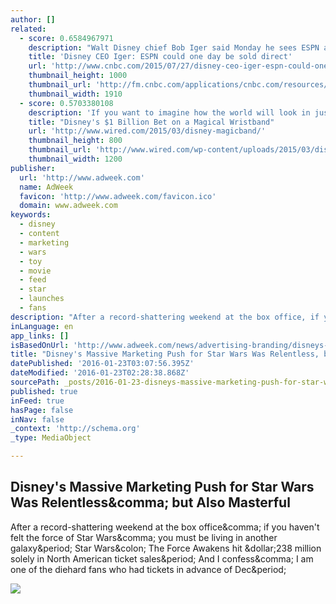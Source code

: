 ```yaml
---
author: []
related:
  - score: 0.6584967971
    description: "Walt Disney chief Bob Iger said Monday he sees ESPN as a media property that could be eventually sold directly to consumers like Time Warner's HBO, but not in the next five years. \"If we end up seeing more erosion in the so-called multichannel [cable and satellite TV] bundle, quality will win out,\" he told CNBC's \" Squawk Box.\""
    title: 'Disney CEO Iger: ESPN could one day be sold direct'
    url: 'http://www.cnbc.com/2015/07/27/disney-ceo-iger-espn-could-one-day-be-sold-direct.html'
    thumbnail_height: 1000
    thumbnail_url: 'http://fm.cnbc.com/applications/cnbc.com/resources/img/editorial/2015/07/27/102866959-20150726-2-1486-9.1910x1000.jpg'
    thumbnail_width: 1910
  - score: 0.5703380108
    description: 'If you want to imagine how the world will look in just a few years, once our cell phones become the keepers of both our money and identity, skip Silicon Valley and book a ticket to Orlando. Go to Disney World.'
    title: "Disney's $1 Billion Bet on a Magical Wristband"
    url: 'http://www.wired.com/2015/03/disney-magicband/'
    thumbnail_height: 800
    thumbnail_url: 'http://www.wired.com/wp-content/uploads/2015/03/disneymagicband2_f.jpg'
    thumbnail_width: 1200
publisher:
  url: 'http://www.adweek.com'
  name: AdWeek
  favicon: 'http://www.adweek.com/favicon.ico'
  domain: www.adweek.com
keywords:
  - disney
  - content
  - marketing
  - wars
  - toy
  - movie
  - feed
  - star
  - launches
  - fans
description: "After a record-shattering weekend at the box office, if you haven't felt the force of Star Wars, you must be living in another galaxy. Star Wars: The Force Awakens hit $238 million solely in North American ticket sales. And I confess, I am one of the diehard fans who had tickets in advance of Dec."
inLanguage: en
app_links: []
isBasedOnUrl: 'http://www.adweek.com/news/advertising-branding/disneys-massive-marketing-push-star-wars-was-relentless-also-masterful-168724'
title: "Disney's Massive Marketing Push for Star Wars Was Relentless, but Also Masterful"
datePublished: '2016-01-23T03:07:56.395Z'
dateModified: '2016-01-23T02:28:38.868Z'
sourcePath: _posts/2016-01-23-disneys-massive-marketing-push-for-star-wars-was-relentless.md
published: true
inFeed: true
hasPage: false
inNav: false
_context: 'http://schema.org'
_type: MediaObject

---
```

<article style=""><h1>Disney's Massive Marketing Push for Star Wars Was Relentless&amp;comma; but Also Masterful</h1><p>After a record-shattering weekend at the box office&amp;comma; if you haven't felt the force of Star Wars&amp;comma; you must be living in another galaxy&amp;period; Star Wars&amp;colon; The Force Awakens hit &amp;dollar;238 million solely in North American ticket sales&amp;period; And I confess&amp;comma; I am one of the diehard fans who had tickets in advance of Dec&amp;period;</p><img src="http://www.adweek.com/files/imagecache/node-detail/news_article/star-wars-voice-bb8-hed-2015.png" /></article>